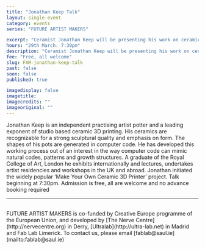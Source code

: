 ```yaml
---
title: "Jonathan Keep Talk"
layout: single-event
category: events
series: "FUTURE ARTIST MAKERS"

excerpt: "Ceramist Jonathan Keep will be presenting his work on ceramics, multimedia, virtual reality and 3D printing"
hours: "29th March. 7:30pm"
description: "Ceramist Jonathan Keep will be presenting his work on ceramics, multimedia, virtual reality and 3D printing"
fee: "Free, all welcome"
slug: FAM-jonathan-keep-talk
past: false
soon: false
published: true

imagedisplay: false
imagetitle:
imagecredits: ""
imageoriginal: ""
---
```


Jonathan Keep is an independent practising artist potter and a leading exponent of studio based ceramic 3D printing. His ceramics are recognizable for a strong sculptural quality and emphasis on form. The shapes of his pots are generated in computer code. He has developed this working process out of an interest in the way computer code can mimic natural codes, patterns and growth structures. A graduate of the Royal College of Art, London he exhibits internationally and lectures, undertakes artist residencies and workshops in the UK and abroad. Jonathan initiated the widely popular ‘Make Your Own Ceramic 3D Printer’ project. Talk beginning at 7:30pm. Admission is free, all are welcome and no advance booking required

---
<br/>
FUTURE ARTIST MAKERS is co-funded by Creative Europe programme of the European Union, and developed by [The Nerve Centre](http://nervecentre.org) in Derry, [Ultralab](http://ultra-lab.net) in Madrid and Fab Lab Limerick. To contact us, please email [fablab@saul.ie](mailto:fablab@saul.ie)

